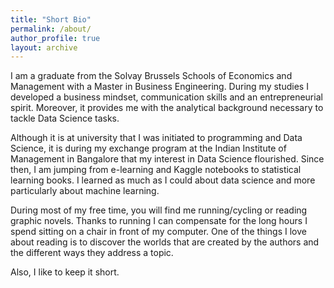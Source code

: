 ```yaml
---
title: "Short Bio"
permalink: /about/
author_profile: true
layout: archive
---
```


I am a graduate from the Solvay Brussels Schools of Economics and Management with a Master in Business Engineering. During my studies I developed a business mindset, communication skills and an entrepreneurial spirit. Moreover, it provides me with the analytical background necessary to tackle Data Science tasks.

Although it is at university that I was initiated to programming and Data Science, it is during my exchange program at the Indian Institute of Management in Bangalore that my interest in Data Science flourished. Since then, I am jumping from e-learning and Kaggle notebooks to statistical learning books. I learned as much as I could about data science and more particularly about machine learning.

During most of my free time, you will find me running/cycling or reading graphic novels. Thanks to running I can compensate for the long hours I spend sitting on a chair in front of my computer. One of the things I love about reading is to discover the worlds that are created by the authors and the different ways they address a topic.

Also, I like to keep it short.
